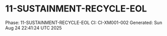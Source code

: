 # 11-SUSTAINMENT-RECYCLE-EOL
Phase: 11-SUSTAINMENT-RECYCLE-EOL
CI: CI-XM001-002
Generated: Sun Aug 24 22:41:24 UTC 2025
